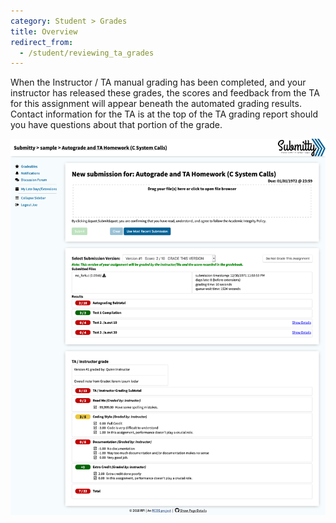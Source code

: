 ```yaml
---
category: Student > Grades
title: Overview
redirect_from:
  - /student/reviewing_ta_grades
---
```


When the Instructor / TA manual grading has been completed, and your
instructor has released these grades, the scores and feedback from the
TA for this assignment will appear beneath the automated grading
results.  Contact information for the TA is at the top of the TA
grading report should you have questions about that portion of the
grade.

![](/images/TAgradereport.png)